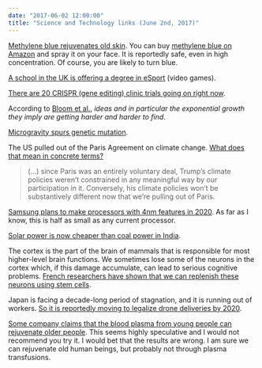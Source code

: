 ```yaml
---
date: "2017-06-02 12:00:00"
title: "Science and Technology links (June 2nd, 2017)"
---
```




[Methylene blue rejuvenates old skin](https://eurekalert.org/pub_releases/2017-05/uom-cac053017.php). You can buy [methylene blue on Amazon](https://www.amazon.com/Methylene-Blue-General-Prevention-Treatment-Aquarium/dp/B00025646W/) and spray it on your face. It is reportedly safe, even in high concentration. Of course, you are likely to turn blue.

[A school in the UK is offering a degree in eSport](http://www.businessinsider.com/staffordshire-university-launches-britains-first-esports-degree-2017-5) (video games).

[There are 20 CRISPR (gene editing) clinic trials going on right now](https://www.newscientist.com/article/2133095-boom-in-human-gene-editing-as-20-crispr-trials-gear-up/).

According to [Bloom et al.](https://web.stanford.edu/~chadj/IdeaPF.pdf), <em>ideas and in particular the exponential growth they imply are getting harder and harder to find</em>.

[Microgravity spurs genetic mutation](https://www.newscientist.com/article/2133147-floating-in-microgravity-gives-bacteria-permanent-genetic-boost/).

The US pulled out of the Paris Agreement on climate change. [What does that mean in concrete terms?](https://www.the-american-interest.com/2017/06/01/the-sound-and-fury-of-trumps-paris-pull-out/)

> (&hellip;) since Paris was an entirely voluntary deal, Trump&rsquo;s climate policies weren&rsquo;t constrained in any meaningful way by our participation in it. Conversely, his climate policies won&rsquo;t be substantively different now that we&rsquo;re pulling out of Paris.


[Samsung plans to make processors with 4nm features in 2020](https://semiengineering.com/samsung-unveils-scaling-packaging-roadmaps/). As far as I know, this is half as small as any current processor.

[Solar power is now cheaper than coal power in India](http://www.independent.co.uk/environment/india-solar-power-electricity-cancels-coal-fired-power-stations-record-low-a7751916.html).

The cortex is the part of the brain of mammals that is responsible for most higher-level brain functions. We sometimes lose some of the neurons in the cortex which, if this damage accumulate, can lead to serious cognitive problems. [French researchers have shown that we can replenish these neurons using stem cells](https://dx.doi.org/10.1016/j.neuron.2015.02.001).

Japan is facing a decade-long period of stagnation, and it is running out of workers. [So it is reportedly moving to legalize drone deliveries by 2020](https://venturebeat.com/2017/05/29/japan-reportedly-to-allow-drone-deliveries-in-2020-self-driving-trucks-in-2022/).

[Some company claims that the blood plasma from young people can rejuvenate older people](https://www.newscientist.com/article/2133311-human-tests-suggest-young-blood-cuts-cancer-and-alzheimers-risk/). This seems highly speculative and I would not recommend you try it. I would bet that the results are wrong. I am sure we can rejuvenate old human beings, but probably not through plasma transfusions.

